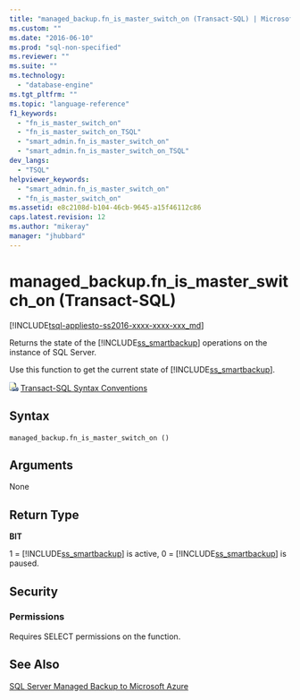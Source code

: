 ```yaml
---
title: "managed_backup.fn_is_master_switch_on (Transact-SQL) | Microsoft Docs"
ms.custom: ""
ms.date: "2016-06-10"
ms.prod: "sql-non-specified"
ms.reviewer: ""
ms.suite: ""
ms.technology: 
  - "database-engine"
ms.tgt_pltfrm: ""
ms.topic: "language-reference"
f1_keywords: 
  - "fn_is_master_switch_on"
  - "fn_is_master_switch_on_TSQL"
  - "smart_admin.fn_is_master_switch_on"
  - "smart_admin.fn_is_master_switch_on_TSQL"
dev_langs: 
  - "TSQL"
helpviewer_keywords: 
  - "smart_admin.fn_is_master_switch_on"
  - "fn_is_master_switch_on"
ms.assetid: e8c2108d-b104-46cb-9645-a15f46112c86
caps.latest.revision: 12
ms.author: "mikeray"
manager: "jhubbard"
---
```

# managed_backup.fn_is_master_switch_on (Transact-SQL)
[!INCLUDE[tsql-appliesto-ss2016-xxxx-xxxx-xxx_md](../../../a9notintoc/includes/tsql-appliesto-ss2016-xxxx-xxxx-xxx-md.md)]

  Returns the state of the [!INCLUDE[ss_smartbackup](../../../relational-databases/backup-restore/includes/ss-smartbackup-md.md)] operations on the instance of SQL Server.  
  
 Use this function to get the current state of [!INCLUDE[ss_smartbackup](../../../relational-databases/backup-restore/includes/ss-smartbackup-md.md)].  
  
 
 ![Topic link icon](../../../a9notintoc/media/topic-link.gif "Topic link icon") [Transact-SQL Syntax Conventions](../../../t-sql/language-elements/transact-sql-syntax-conventions-transact-sql.md)  
  
## Syntax  
  
```tsql  
managed_backup.fn_is_master_switch_on ()  
```  
  
##  <a name="Arguments"></a> Arguments  
 None  
  
## Return Type  
 **BIT**  
  
 1 = [!INCLUDE[ss_smartbackup](../../../relational-databases/backup-restore/includes/ss-smartbackup-md.md)] is active, 0 = [!INCLUDE[ss_smartbackup](../../../relational-databases/backup-restore/includes/ss-smartbackup-md.md)] is paused.  
  
## Security  
  
### Permissions  
 Requires SELECT permissions on the function.  
  
## See Also  
 [SQL Server Managed Backup to Microsoft Azure](../../../relational-databases/backup-restore/sql-server-managed-backup-to-microsoft-azure.md)  
  
  